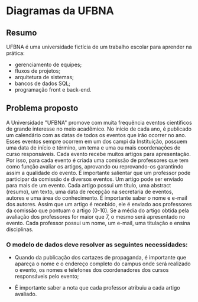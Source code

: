 # Diagramas da UFBNA
## Resumo
UFBNA é uma universidade fictícia de um trabalho escolar para aprender na prática:
- gerenciamento de equipes;
- fluxos de projetos;
- arquitetura de sistemas;
- bancos de dados SQL;
- programação front e back-end.

## Problema proposto 
A Universidade "UFBNA" promove com muita frequência eventos científicos de grande interesse no meio acadêmico. No início de cada ano, é publicado um calendário com as datas de todos os eventos que irão ocorrer no ano. Esses eventos sempre ocorrem em um dos campi da Instituição, possuem uma data de início e término, um tema e uma ou mais coordenações de curso responsáveis. Cada evento recebe muitos artigos para apresentação. Por isso, para cada evento é criada uma comissão de professores que tem como função avaliar os artigos, aprovando ou reprovando-os garantindo assim a qualidade do evento. É importante salientar que um professor pode participar da comissão de diversos eventos. Um artigo pode ser enviado para mais de um evento. Cada artigo possui um título, uma abstract (resumo), um texto, uma data de recepção na secretaria de eventos, autores e uma área do conhecimento. É importante saber o nome e e-mail dos autores. Assim que um artigo é recebido, ele é enviado aos professores da comissão que pontuam o artigo (0-10). Se a média do artigo obtida pela avaliação dos professores for maior que 7, o mesmo será apresentado no evento. Cada professor possui um nome, um e-mail, uma titulação e ensina disciplinas.

### O modelo de dados deve resolver as seguintes necessidades:

- Quando da publicação dos cartazes de propaganda, é importante que apareça o nome e o endereço completo do campus onde será realizado o evento, os nomes e telefones dos coordenadores dos cursos responsáveis pelo evento;

- É importante saber a nota que cada professor atribuiu a cada artigo avaliado.

